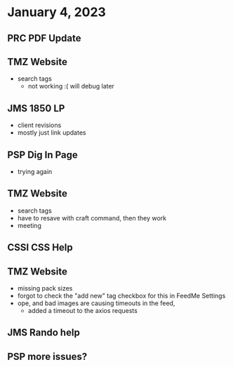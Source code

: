 # January 4, 2023

## PRC PDF Update

## TMZ Website
- search tags
	- not working :( will debug later

## JMS 1850 LP
- client revisions
- mostly just link updates

## PSP Dig In Page
- trying again

## TMZ Website
- search tags
- have to resave with craft command, then they work
- meeting

## CSSI CSS Help

## TMZ Website
- missing pack sizes
- forgot to check the "add new" tag checkbox for this in FeedMe Settings
- ope, and bad images are causing timeouts in the feed,
	- added a timeout to the axios requests

## JMS Rando help

## PSP more issues?